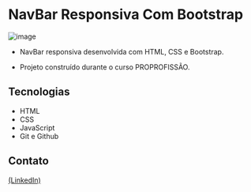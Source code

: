 # NavBar Responsiva Com Bootstrap

![image](https://github.com/JoaoEduSB/NavBarResponsivaCom_Bootstrap/assets/146045770/ba5cb250-34c2-4419-8a1c-2999432157d1)

- NavBar responsiva desenvolvida com HTML, CSS e Bootstrap.

- Projeto construído durante o curso PROPROFISSÃO.

## Tecnologias

- HTML
- CSS
- JavaScript
- Git e Github

## Contato
[(LinkedIn)](https://www.linkedin.com/in/joaoedusb/)
